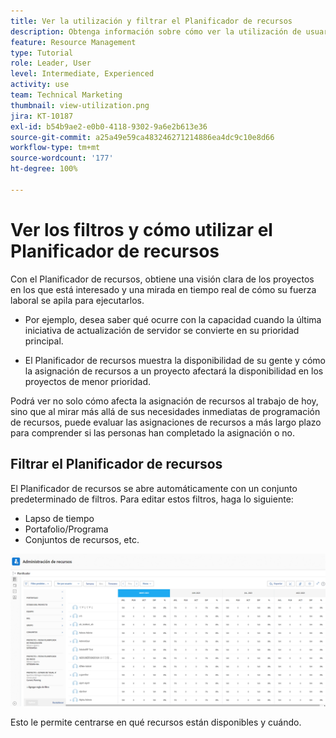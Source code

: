 ```yaml
---
title: Ver la utilización y filtrar el Planificador de recursos
description: Obtenga información sobre cómo ver la utilización de usuarios y filtrar el Planificador de recursos.
feature: Resource Management
type: Tutorial
role: Leader, User
level: Intermediate, Experienced
activity: use
team: Technical Marketing
thumbnail: view-utilization.png
jira: KT-10187
exl-id: b54b9ae2-e0b0-4118-9302-9a6e2b613e36
source-git-commit: a25a49e59ca483246271214886ea4dc9c10e8d66
workflow-type: tm+mt
source-wordcount: '177'
ht-degree: 100%

---
```


# Ver los filtros y cómo utilizar el Planificador de recursos

Con el Planificador de recursos, obtiene una visión clara de los proyectos en los que está interesado y una mirada en tiempo real de cómo su fuerza laboral se apila para ejecutarlos.

* Por ejemplo, desea saber qué ocurre con la capacidad cuando la última iniciativa de actualización de servidor se convierte en su prioridad principal.

* El Planificador de recursos muestra la disponibilidad de su gente y cómo la asignación de recursos a un proyecto afectará la disponibilidad en los proyectos de menor prioridad.


Podrá ver no solo cómo afecta la asignación de recursos al trabajo de hoy, sino que al mirar más allá de sus necesidades inmediatas de programación de recursos, puede evaluar las asignaciones de recursos a más largo plazo para comprender si las personas han completado la asignación o no.

## Filtrar el Planificador de recursos

El Planificador de recursos se abre automáticamente con un conjunto predeterminado de filtros. Para editar estos filtros, haga lo siguiente:

* Lapso de tiempo
* Portafolio/Programa
* Conjuntos de recursos, etc.

![Filtro del Planificador de recursos](assets/TRP01.png)

Esto le permite centrarse en qué recursos están disponibles y cuándo.
